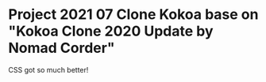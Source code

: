 # Project 2021 07 Clone Kokoa base on "Kokoa Clone 2020 Update by Nomad Corder"

CSS got so much better!
